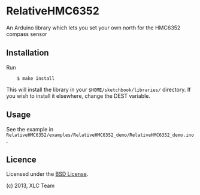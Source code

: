 RelativeHMC6352
===============

An Arduino library which lets you set your own north for the HMC6352 compass sensor

Installation
------------

Run

        $ make install

This will install the library in your `$HOME/sketchbook/libraries/` directory.
If you wish to install it elsewhere, change the DEST variable.

Usage
-----

See the example in `RelativeHMC6352/examples/RelativeHMC6352_demo/RelativeHMC6352_demo.ino`.

Licence
-------

Licensed under the [BSD License](http://opensource.org/licenses/BSD-3-Clause).

(c) 2013, XLC Team
